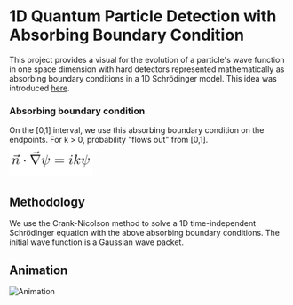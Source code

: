 # 1D Quantum Particle Detection with Absorbing Boundary Condition

This project provides a visual for the evolution of a particle's wave function in one space dimension with hard detectors represented mathematically as absorbing boundary conditions in a 1D Schrödinger model. This idea was introduced [here](https://arxiv.org/abs/1911.12730).

### Absorbing boundary condition
On the [0,1] interval, we use this absorbing boundary condition on the endpoints. For k > 0, probability "flows out" from [0,1].
<img src="visuals/abc.png" alt="Absorbing boundary condition" width="150">

## Methodology

We use the Crank-Nicolson method to solve a 1D time-independent Schrödinger equation with the above absorbing boundary conditions. The initial wave function is a Gaussian wave packet.

## Animation

![Animation](visuals/0.125x_-4KSidebySidePsi2.gif)
